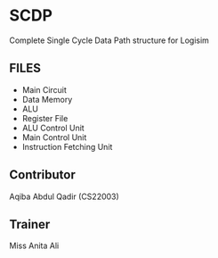 # SCDP
Complete Single Cycle Data Path structure for Logisim

## FILES
- Main Circuit
- Data Memory
- ALU
- Register File
- ALU Control Unit
- Main Control Unit
- Instruction Fetching Unit

## Contributor
Aqiba Abdul Qadir (CS22003)

## Trainer
Miss Anita Ali